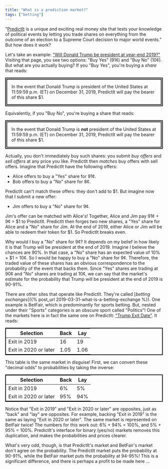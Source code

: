 ```yaml
---
title: "What is a prediction market?"
tags: ["betting"]
---
```


"[PredictIt](https://www.predictit.org/support/what-is-predictit) 
is a unique and exciting real money site 
that tests your knowledge of political events
by letting you trade shares on everything 
from the outcome of an election to a Supreme Court decision 
to major world events."
But how does it work?

Let's take an example:
["Will Donald Trump be president at year-end 2019?"](https://www.predictit.org/markets/detail/3352/Will-Donald-Trump-be-president-at-year-end-2019)
Visiting that page,
you see two options:
"Buy Yes" (91¢)
and "Buy No" (10¢).
But what are you actually buying?
If you "Buy Yes",
you're buying a _share_
that reads:

<div class="predictit-share">
  In the event that 
  Donald Trump is president of the United States at 11:59:59 p.m. (ET) on December 31, 2019,
  PredictIt will pay the bearer of this share $1.
</div>

Equivalently, if you "Buy No",
you're buying a share that reads:

<div class="predictit-share">
  In the event that 
  Donald Trump is <b>not</b> president of the United States at 11:59:59 p.m. (ET) on December 31, 2019,
  PredictIt will pay the bearer of this share $1.
</div>

Actually, you don't immediately buy such shares:
you submit _buy offers_ and _sell offers_ at any price you like.
PredictIt then _matches_ buy offers with sell offers.
Imagine that PredictIt have the following offers:

* Alice offers to buy a "Yes" share for 91¢.
* Bob offers to buy a "No" share for 8¢.

PredictIt can't match these offers:
they don't add to $1.
But imagine now that I submit a new offer:

* Jim offers to buy a "No" share for 9¢.

Jim's offer can be matched with Alice's!
Together, Alice and Jim pay 91¢ + 9¢ = $1 to PredictIt.
PredictIt then forges two new shares,
a "Yes" share for Alice and a "No" share for Jim.
At the end of 2019,
either Alice or Jim will be able to redeem their token for $1.
So PredictIt breaks even.

Why would I buy a "No" share for 9¢?
It depends on my belief in how likely it is that
Trump will be president at the end of 2019.
Imagine I believe the chances are 90%.
In that case, 
a "No" share has an expected value of
10% × $1 = 10¢.
So I would be happy to buy a "No" share for 9¢.
Therefore,
the traded value of these shares
has an obvious correspondence to
the probability of the event that backs them.
Since "Yes" shares are trading at 90¢
and "No" shares are trading at 10¢,
we can say that the market's estimate for
the probability that Trump will be president at the end of 2019
is 90-91%.

There are other sites that operate like PredictIt.
They're called [_betting exchanges_]({% post_url 2019-03-31-what-is-a-betting-exchange %}).
One example is BetFair, which is predominantly for sports betting.
But, nested under their "Sports" categories
is an obscure sport called "Politics"!
One of the markets here
is in fact the same one on PredictIt:
["Trump Exit Date"](https://www.betfair.com/exchange/plus/politics/market/1.129097136).
It reads:

<table class="odds-table">
  <thead>
    <tr><th>Selection</th><th>Back</th><th>Lay</th></tr>
  </thead>
  <tbody>
    <tr><td>Exit in 2019</td><td>16</td><td>19</td></tr>
    <tr><td>Exit in 2020 or later</td><td>1.05</td><td>1.06</td></tr>
  </tbody>
</table>

This table is the same market in disguise!
First, we can convert these "decimal odds" to probabilities
by taking the inverse:

<table class="odds-table">
  <thead>
    <tr><th>Selection</th><th>Back</th><th>Lay</th></tr>
  </thead>
  <tbody>
    <tr><td>Exit in 2019</td><td>6%</td><td>5%</td></tr>
    <tr><td>Exit in 2020 or later</td><td>95%</td><td>94%</td></tr>
  </tbody>
</table>

Notice that "Exit in 2019" and "Exit in 2020 or later" are opposites,
just as "back" and "lay" are opposites.
For example, 
backing "Exit in 2019" is the same as laying "Exit in 2020 or later".
The same market is represented on BetFair twice!
The numbers for this work out:
6% + 94% = 100%,
and 5% + 95% = 100%.
PredictIt's interface for binary (yes/no) markets
removes this duplication,
and makes the probabilities and prices clearer.

What's very odd, though, is that
PredictIt's market and BetFair's market don't agree on the probability.
The PredictIt market puts the probability at 90-91%,
while the BetFair market puts the probability at 94-95%!
This is a significant difference,
and there is perhaps a profit to be made here ...

<style type="text/css">
  .odds-table {
    border: 2px solid black;
    margin: 0 auto;
  }
  .predictit-share {
    border: 6px double black;
    margin: 0 auto;
    padding: 1em;
    max-width: 40em;
  }
</style>
